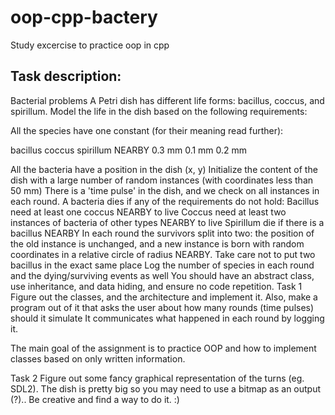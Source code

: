 # oop-cpp-bactery
Study excercise to practice oop in cpp


## Task description:
Bacterial problems
A Petri dish has different life forms: bacillus, coccus, and spirillum.
Model the life in the dish based on the following requirements:

All the species have one constant (for their meaning read further):


bacillus
coccus
spirillum
NEARBY
0.3 mm
0.1 mm
0.2 mm


All the bacteria have a position in the dish (x, y)
Initialize the content of the dish with a large number of random instances (with coordinates less than 50 mm)
There is a 'time pulse' in the dish, and we check on all instances in each round. A bacteria dies if any of the requirements do not hold:
Bacillus need at least one coccus NEARBY to live
Coccus need at least two instances of bacteria of other types NEARBY to live
Spirillum die if there is a bacillus NEARBY
In each round the survivors split into two: the position of the old instance is unchanged, and a new instance is born with random coordinates in a relative circle of radius NEARBY. Take care not to put two bacillus in the exact same place
Log the number of species in each round and the dying/surviving events as well
You should have an abstract class, use inheritance, and data hiding, and ensure no code repetition.
Task 1
Figure out the classes, and the architecture and implement it. 
Also, make a program out of it that asks the user about how many rounds (time pulses) should it simulate
It communicates what happened in each round by logging it.

The main goal of the assignment is to practice OOP and how to implement classes based on only written information.

Task 2
Figure out some fancy graphical representation of the turns (eg. SDL2). The dish is pretty big so you may need to use a bitmap as an output (?).. Be creative and find a way to do it. :)

